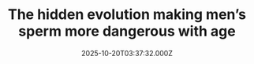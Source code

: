 ---
title: "The hidden evolution making men’s sperm more dangerous with age"
date: 2025-10-20T03:37:32.000Z
category: Health
externalLink: "https://www.sciencedaily.com/releases/2025/10/251019120513.htm"
image: ""
excerpt: "Groundbreaking research shows that as men age, harmful genetic mutations in sperm become more common—not just from random chance, but because some are naturally favored. Advanced sequencing revealed dozens of genes under selective pressure, many linked to serious disorders. The work reveals how evolution inside the testes can quietly shape the next generation’s genetic health.…"
---